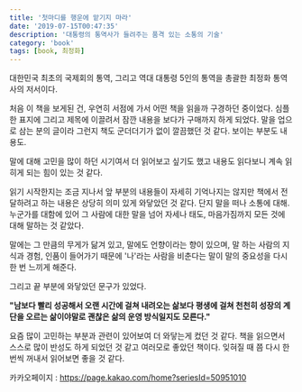 ```yaml
---
title: '첫마디를 행운에 맡기지 마라'
date: '2019-07-15T00:47:35'
description: '대통령의 통역사가 들려주는 품격 있는 소통의 기술'
category: 'book'
tags: [book, 최정화]
---
```


대한민국 최초의 국제회의 통역, 그리고 역대 대통령 5인의 통역을 총괄한 최정화 통역사의 저서이다.

처음 이 책을 보게된 건, 우연히 서점에 가서 어떤 책을 읽을까 구경하던 중이었다. 심플한 표지에 그리고 제목에 이끌려서 잠깐 내용을 보다가 구매까지 하게 되었다. 말을 업으로 삼는 분의 글이라 그런지 책도 군더더기가 없이 깔끔했던 것 같다. 보이는 부분도 내용도.

말에 대해 고민을 많이 하던 시기여서 더 읽어보고 싶기도 했고 내용도 읽다보니 계속 읽히게 되는 힘이 있는 것 같다.

읽기 시작한지는 조금 지나서 앞 부분의 내용들이 자세히 기억나지는 않지만 책에서 전달하려고 하는 내용은 상당히 의미 있게 와닿았던 것 같다. 단지 말을 떠나 소통에 대해. 누군가를 대함에 있어 그 사람에 대한 말을 넘어 자세나 태도, 마음가짐까지 모든 것에 대해 말하는 것 같았다.

말에는 그 만큼의 무게가 닮겨 있고, 말에도 언향이라는 향이 있으며, 말 하는 사람의 지식과 경험, 인품이 들어가기 때문에 '나'라는 사람을 비춘다는 말이 말의 중요성을 다시 한 번 느끼게 해준다.

그리고 끝 부분에 와닿았던 문구가 있었다.

**"남보다 빨리 성공해서 오랜 시간에 걸쳐 내려오는 삶보다 평생에 걸쳐 천천히 성장의 계단을 오르는 삶이야말로 괜찮은 삶의 운영 방식일지도 모른다."**

요즘 많이 고민하는 부분과 관련이 있어보여 더 와닿는게 컸던 것 같다. 책을 읽으면서 스스로 많이 반성도 하게 되었던 것 같고 여러모로 좋았던 책이다. 잊혀질 때 쯤 다시 한 번씩 꺼내서 읽어보면 좋을 것 같다.

카카오페이지 : https://page.kakao.com/home?seriesId=50951010
